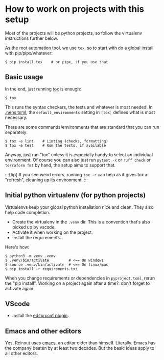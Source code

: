 # How to work on projects with this setup

Most of the projects will be python projects, so follow the virtualenv instructions further below.

As the root automation tool, we use `tox`, so to start with do a global install with pip/pipx/whatever:

```console
$ pip install tox    # or pipx, if you use that
```


## Basic usage

In the end, just running [tox](./tools.md#tox) is enough:

```console
$ tox
```

This runs the syntax checkers, the tests and whatever is most needed. In [.nens.toml](./config-files.md#nenstoml), the `default_environments` setting in `[tox]` defines what is most necessary.

There are some commands/environments that are standard that you can run separately:

```console
$ tox -e lint    # Linting (checks, formatting)
$ tox -e test    # Run the tests, if available
```

Anyway, just run "tox" unless it is especially handy to select an individual environment. Of course you can also just run `pytest -x` or `ruff check` or `terraform fmt` by hand, the setup aims to support that.

:::{tip}
If you see weird errors, running `tox -r` can help as it gives tox a "refresh", cleaning up its environment.
:::

## Initial python virtualenv (for python projects)

Virtualenvs keep your global python installation nice and clean. They also help code completion.

- Create the virtualenv in the `.venv` dir. This is a convention that's also picked up by vscode.
- Activate it when working on the project.
- Install the requirements.

Here's how:

```console
$ python3 -m venv .venv
$ .venv/bin/activate         # <== On windows
$ source .venv/bin/activate  # <== On linux/mac
$ pip install -r requirements.txt
```

When you change requirements or dependencies in `pyproject.toml`, rerun the "pip install". Working on a project again after a time?: don't forget to activate again.


## VScode

- Install the [editorconf plugin](https://marketplace.visualstudio.com/items?itemName=EditorConfig.EditorConfig).


## Emacs and other editors

Yes, Reinout uses [emacs](https://www.gnu.org/software/emacs/), an editor older than himself. Literally. Emacs has the company beaten by at least two decades. But the basic ideas apply to all other editors.
